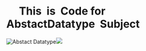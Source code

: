 #      **This  is  Code for AbstactDatatype**  Subject   

![](https://biomedicalodyssey.blogs.hopkinsmedicine.org/files/2020/02/programming-code-window-GettyImages-1124838925_640.jpg "Abstact Datatype")![](https://www.google.com/url?sa=i&url=https%3A%2F%2Fbigthink.com%2Ftechnology-innovation%2Fcoding-life-skill&psig=AOvVaw2y_ycbmSwlJ1sFnNeNEsVE&ust=1622875868999000&source=images&cd=vfe&ved=0CAIQjRxqFwoTCPiDiOix_fACFQAAAAAdAAAAABAJ)
